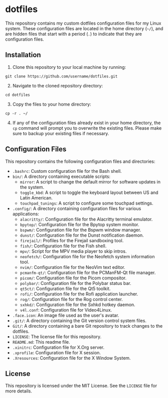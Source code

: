 # dotfiles

This repository contains my custom dotfiles configuration files for my Linux system. These configuration files are located in the home directory (`~/`), and are hidden files that start with a period (`.`) to indicate that they are configuration files.

## Installation

1. Clone this repository to your local machine by running:

```
git clone https://github.com/username/dotfiles.git
```

2. Navigate to the cloned repository directory:

```
cd dotfiles
```

3. Copy the files to your home directory:

```
cp -r . ~/
```

4. If any of the configuration files already exist in your home directory, the `cp` command will prompt you to overwrite the existing files. Please make sure to backup your existing files if necessary.

## Configuration Files

This repository contains the following configuration files and directories:

- `.bashrc`: Custom configuration file for the Bash shell.
- `bin/`: A directory containing executable scripts:
    - `mirror`: A script to change the default mirror for software updates in the system.
    - `toggle_kbd`: A script to toggle the keyboard layout between US and Latin American.
    - `touchpad_tunings`: A script to configure some touchpad settings.
- `.config/`: A directory containing configuration files for various applications:
    - `alacritty/`: Configuration file for the Alacritty terminal emulator.
    - `bpytop/`: Configuration file for the Bpytop system monitor.
    - `bspwm/`: Configuration file for the Bspwm window manager.
    - `dunst/`: Configuration file for the Dunst notification daemon.
    - `firejail/`: Profiles for the Firejail sandboxing tool.
    - `fish/`: Configuration file for the Fish shell.
    - `mpv/`: Script for the MPV media player to skip intros.
    - `neofetch/`: Configuration file for the Neofetch system information tool.
    - `nvim/`: Configuration file for the NeoVim text editor.
    - `pcmanfm-qt/`: Configuration file for the PCManFM-Qt file manager.
    - `picom/`: Configuration file for the Picom compositor.
    - `polybar/`: Configuration file for the Polybar status bar.
    - `qt5ct/`: Configuration file for the Qt5 toolkit.
    - `rofi/`: Configuration file for the Rofi application launcher.
    - `rog/`: Configuration file for the Rog control center.
    - `sxhkd/`: Configuration file for the Sxhkd hotkey daemon.
    - `v4l.conf`: Configuration file for Video4Linux.
- `.face.icon`: An image file used as the user's avatar.
- `.git/`: A directory containing the Git version control system files.
- `Git/`: A directory containing a bare Git repository to track changes to the dotfiles.
- `LICENSE`: The license file for this repository.
- `README.md`: This readme file.
- `.xinitrc`: Configuration file for X.Org server.
- `.xprofile`: Configuration file for X session.
- `.Xresources`: Configuration file for the X Window System.

## License

This repository is licensed under the MIT License. See the `LICENSE` file for more details.
